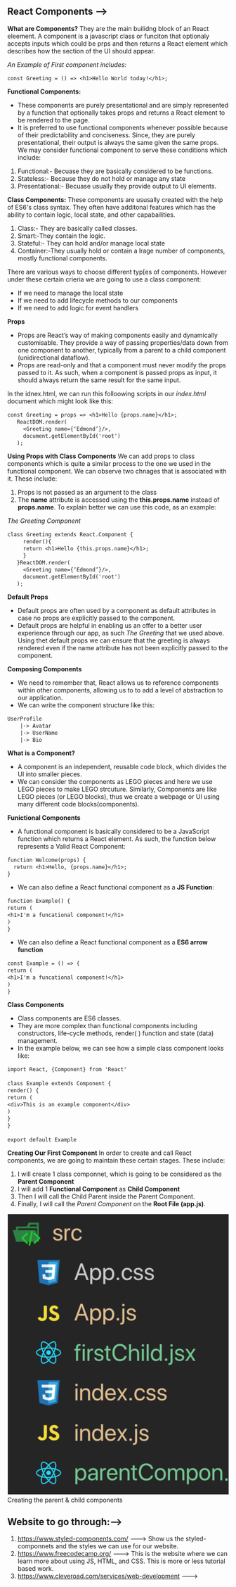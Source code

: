 ## React Components --> 

**What are Components?**
They are the main builidng block of an React eleement. A component is a javascript class or funciton that optionaly accepts inputs which could be prps and then returns a React element which describes how the section of the UI should appear.

*An Example of First component includes:*

```
const Greeting = () => <h1>Hello World today!</h1>;
```

**Functional Components:**
- These components are purely presentational and are simply represented by a function that optionally takes props and returns a React element to be rendered to the page.
- It is preferred to use functional components whenever possible because of their predictability and conciseness. Since, they are purely presentational, their output is always the same given the same props.
We may consider functional component to serve these conditions which include:
1. Functional:- Becuase they are basically considered to be functions.
2. Stateless:- Because they do not hold or manage any state
3. Presentational:- Becuase usually they provide output to UI elements.

**Class Components:**
These components are ususally created with the help of ES6's class syntax.
They often have additonal features which has the ability to contain logic, local state, and other capabailities.

1. Class:- They are basically called classes.
2. Smart:-They contain the logic.
3. Stateful:- They can hold and/or manage local state
4. Container:-They usually hold or contain a lrage number of components, mostly functional components.


There are various ways to choose different typ[es of components. However under these certain crieria we are going to use a class component:
- If we need to manage the local state
- If we need to add lifecycle methods to our components
- If we need to add logic for event handlers

**Props**
- Props are React’s way of making components easily and dynamically customisable. They provide a way of passing properties/data down from one component to another, typically from a parent to a child component (unidirectional dataflow).
- Props are read-only and that a component must never modify the props passed to it. As such, when a component is passed props as input, it should always return the same result for the same input.

In the idnex.html, we can run this folloowing scripts in our *index.html* document which might look like this:
```
const Greeting = props => <h1>Hello {props.name}</h1>;
   ReactDOM.render(
     <Greeting name={‘Edmond’}/>,
     document.getElementById('root')
   );  
```
**Using Props with Class Components**
We can add props to class components which is quite a similar process to the one we used in the functional component. We can observe two chnages that is associated with it. These include:

1. Props is not passed as an argument to the class
2. The **name** attribute is accessed using the **this.props.name** instead of **props.name**. To explain better we can use this code, as an example:

*The Greeting Component*
```
class Greeting extends React.Component {
     render(){
     return <h1>Hello {this.props.name}</h1>;
     }
   }ReactDOM.render(
     <Greeting name={‘Edmond’}/>,
     document.getElementById('root')
   );
```

**Default Props**
- Default props are often used by a component as default attributes in case no props are explicitly passed to the component.
- Default props are helpful in enabling us an offer to a better user experience through our app, as such *The Greeting* that we used above. Using thet default props we can ensure that the greeting is always rendered even if the name attribute has not been explicitly passed to the component. 


**Composing Components**

- We need to remember that, React allows us to reference components within other components, allowing us to to add a level of abstraction to our application. 
- We can write the component structure like this:
```
UserProfile
    |-> Avatar
    |-> UserName
    |-> Bio
```
**What is a Component?**

- A component is an independent, reusable code block, which divides the UI into smaller pieces.
- We can consider the components as LEGO pieces and here we use LEGO pieces to make LEGO strcuture. Similarly, Components are like LEGO pieces (or LEGO blocks), thus we create a webpage or UI using many different code blocks(components).

**Funictional Components**

- A functional component is basically considered to be a JavaScript function which returns a React element. As such, the function below represents a Valid React Component:

```
function Welcome(props) {
  return <h1>Hello, {props.name}</h1>;
}
```

- We can also define a React functional component as a **JS Function**:

```
function Example() {
return (
<h1>I'm a funcational component!</h1>
)
}
```

- We can also define a React functional component as a **ES6 arrow function**

```
const Example = () => {
return (
<h1>I'm a funcational component!</h1>
)
}
```


**Class Components**

- Class components are ES6 classes.
- They are more complex than functional components including constructors, life-cycle methods, render( ) function and state (data) management.
- In the example below, we can see how a simple class component looks like:
```
import React, {Component} from 'React'

class Example extends Component {
render() {
return (
<div>This is an example component</div>
)
}
}

export default Example
```


**Creating Our First Component**
In order to create and call React components, we are going to maintain these certain stages. These include:
1. I will create 1 class componnet, which is going to be considered as the **Parent Component**
2. I will add 1 **Functional Component** as **Child Component**
3. Then I will call the Child Parent inside the Parent Component.
4. Finally, I will call the *Parent Component* on the **Root File (app.js)**.

![Image of Creating the parent & child components](image1.png)
Creating the parent & child components

## Website to go through:-->
1. https://www.styled-components.com/  ---> Show us the styled-componnets and the styles we can use for our website.
2. https://www.freecodecamp.org/ ---> This is the website where we can learn more about using JS, HTML, and CSS. This is more or less tutorial based work.
3. https://www.cleveroad.com/services/web-development ---> 




